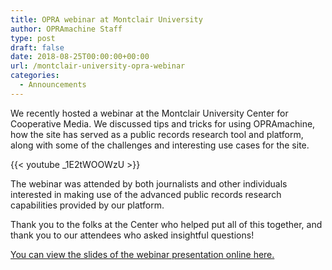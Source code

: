 ```yaml
---
title: OPRA webinar at Montclair University
author: OPRAmachine Staff
type: post
draft: false
date: 2018-08-25T00:00:00+00:00
url: /montclair-university-opra-webinar
categories:
  - Announcements
---
```


We recently hosted a webinar at the Montclair University Center for Cooperative Media. We discussed
tips and tricks for using OPRAmachine, how the site has served as a public records research tool and
platform, along with some of the challenges and interesting use cases for the site.

{{< youtube _1E2tWOOWzU >}}
&nbsp;

The webinar was attended by both journalists and other individuals interested in making use of the advanced public records research capabilities provided by our platform.

Thank you to the folks at the Center who helped put all of this together, and thank you to our attendees who asked insightful questions!

[You can view the slides of the webinar presentation online here.](https://www.gavinrozzi.com/slides/montclair)